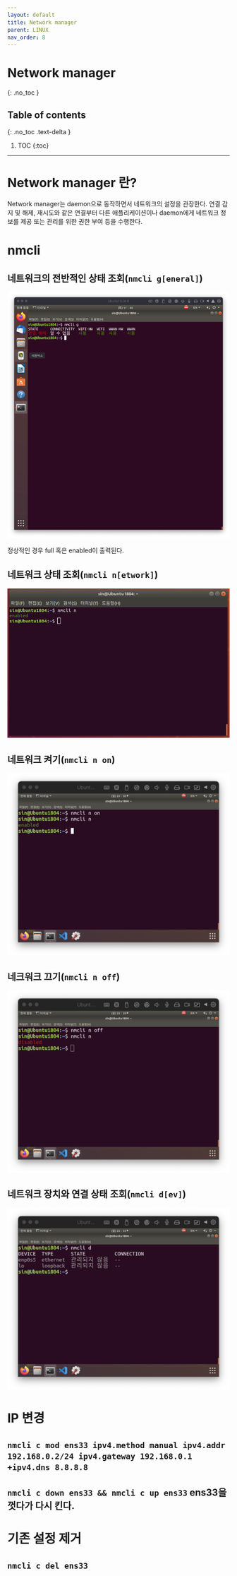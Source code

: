 ```yaml
---
layout: default
title: Network manager
parent: LINUX
nav_order: 8
---
```


# Network manager
{: .no_toc }

## Table of contents
{: .no_toc .text-delta }

1. TOC
{:toc}

---


# Network manager 란?
Network manager는 daemon으로 동작하면서 네트워크의 설정을 관장한다. 연결 감지 및 해제, 재시도와 같은 연결부터 다른 애플리케이션이나 daemon에게 네트워크 정보를 제공 또는 관리를 위한 권한 부여 등을 수행한다.

# nmcli

## 네트워크의 전반적인 상태 조회(`nmcli g[eneral]`)
![](imgs/2023-05-15-22-58-01.png)

정상적인 경우 full 혹은 enabled이 출력된다.

## 네트워크 상태 조회(`nmcli n[etwork]`)
![](imgs/2023-05-15-23-20-08.png)


## 네트워크 켜기(`nmcli n on`)
![](imgs/2023-05-15-23-30-26.png)


## 네크워크 끄기(`nmcli n off`)
![](imgs/2023-05-15-23-29-56.png)


## 네트워크 장치와 연결 상태 조회(`nmcli d[ev]`)
![](imgs/2023-05-15-23-33-44.png)


# IP 변경

## `nmcli c mod ens33 ipv4.method manual ipv4.addr 192.168.0.2/24 ipv4.gateway 192.168.0.1 +ipv4.dns 8.8.8.8`

## `nmcli c down ens33 && nmcli c up ens33` ens33을 껏다가 다시 킨다.

# 기존 설정 제거

## `nmcli c del ens33`
